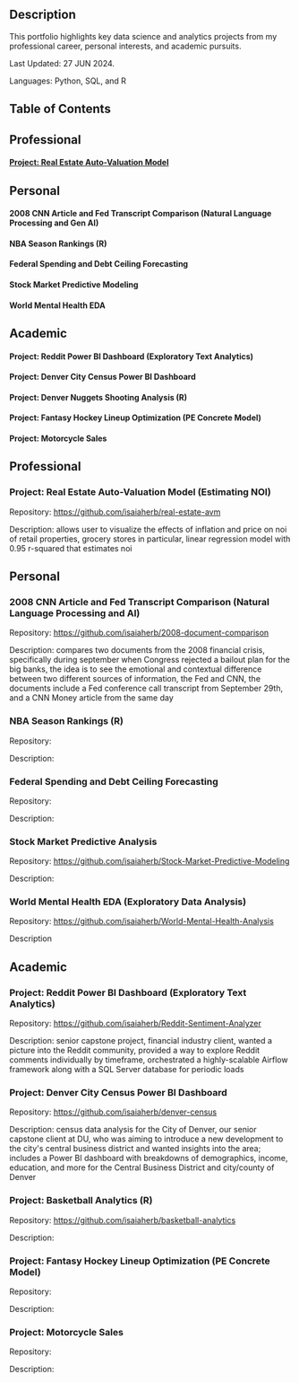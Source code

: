 ## Description
This portfolio highlights key data science and analytics projects from my professional career, personal interests, and academic pursuits.

Last Updated: 27 JUN 2024.

Languages: Python, SQL, and R

## Table of Contents
## Professional
#### [Project: Real Estate Auto-Valuation Model](#real-estate) 
## Personal 
#### 2008 CNN Article and Fed Transcript Comparison (Natural Language Processing and Gen AI)
#### NBA Season Rankings (R)
#### Federal Spending and Debt Ceiling Forecasting
#### Stock Market Predictive Modeling
#### World Mental Health EDA 
## Academic
#### Project: Reddit Power BI Dashboard (Exploratory Text Analytics)
#### Project: Denver City Census Power BI Dashboard
#### Project: Denver Nuggets Shooting Analysis (R)
#### Project: Fantasy Hockey Lineup Optimization (PE Concrete Model)
#### Project: Motorcycle Sales
<!-- toc -->
## Professional
### Project: Real Estate Auto-Valuation Model (Estimating NOI)
Repository: https://github.com/isaiaherb/real-estate-avm

Description: allows user to visualize the effects of inflation and price on noi of retail properties, grocery stores in particular, linear regression model with 0.95 r-squared that estimates noi

## Personal
### 2008 CNN Article and Fed Transcript Comparison (Natural Language Processing and AI)
Repository: https://github.com/isaiaherb/2008-document-comparison

Description: compares two documents from the 2008 financial crisis, specifically during september when Congress rejected a bailout plan for the big banks, the idea is to see the emotional and contextual difference between two different sources of information, the Fed and CNN, the documents include a Fed conference call transcript from September 29th, and a CNN Money article from the same day

### NBA Season Rankings (R)
Repository:

Description:

### Federal Spending and Debt Ceiling Forecasting
Repository:

Description:


### Stock Market Predictive Analysis
Repository: https://github.com/isaiaherb/Stock-Market-Predictive-Modeling

Description:

### World Mental Health EDA (Exploratory Data Analysis)
Repository: https://github.com/isaiaherb/World-Mental-Health-Analysis

Description

## Academic
### Project: Reddit Power BI Dashboard (Exploratory Text Analytics)
Repository: https://github.com/isaiaherb/Reddit-Sentiment-Analyzer 

Description: senior capstone project, financial industry client, wanted a picture into the Reddit community, provided a way to explore Reddit comments individually by timeframe, orchestrated a highly-scalable Airflow framework along with a SQL Server database for periodic loads

### Project: Denver City Census Power BI Dashboard
Repository: https://github.com/isaiaherb/denver-census

Description: census data analysis for the City of Denver, our senior capstone client at DU, who was aiming to introduce a new development to the city's central business district and wanted insights into the area; includes a Power BI dashboard with breakdowns of demographics, income, education, and more for the Central Business District and city/county of Denver

### Project: Basketball Analytics (R)
Repository: https://github.com/isaiaherb/basketball-analytics

Description:

### Project: Fantasy Hockey Lineup Optimization (PE Concrete Model)
Repository:

Description:

### Project: Motorcycle Sales
Repository:

Description:
